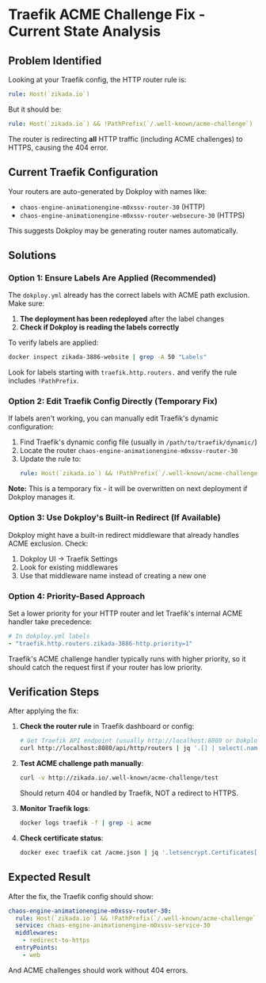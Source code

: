 # Traefik ACME Challenge Fix - Current State Analysis

## Problem Identified

Looking at your Traefik config, the HTTP router rule is:
```yaml
rule: Host(`zikada.io`)
```

But it should be:
```yaml
rule: Host(`zikada.io`) && !PathPrefix(`/.well-known/acme-challenge`)
```

The router is redirecting **all** HTTP traffic (including ACME challenges) to HTTPS, causing the 404 error.

## Current Traefik Configuration

Your routers are auto-generated by Dokploy with names like:
- `chaos-engine-animationengine-m0xssv-router-30` (HTTP)
- `chaos-engine-animationengine-m0xssv-router-websecure-30` (HTTPS)

This suggests Dokploy may be generating router names automatically.

## Solutions

### Option 1: Ensure Labels Are Applied (Recommended)

The `dokploy.yml` already has the correct labels with ACME path exclusion. Make sure:

1. **The deployment has been redeployed** after the label changes
2. **Check if Dokploy is reading the labels correctly**

To verify labels are applied:
```bash
docker inspect zikada-3886-website | grep -A 50 "Labels"
```

Look for labels starting with `traefik.http.routers.` and verify the rule includes `!PathPrefix`.

### Option 2: Edit Traefik Config Directly (Temporary Fix)

If labels aren't working, you can manually edit Traefik's dynamic configuration:

1. Find Traefik's dynamic config file (usually in `/path/to/traefik/dynamic/`)
2. Locate the router `chaos-engine-animationengine-m0xssv-router-30`
3. Update the rule to:
   ```yaml
   rule: Host(`zikada.io`) && !PathPrefix(`/.well-known/acme-challenge`)
   ```

**Note:** This is a temporary fix - it will be overwritten on next deployment if Dokploy manages it.

### Option 3: Use Dokploy's Built-in Redirect (If Available)

Dokploy might have a built-in redirect middleware that already handles ACME exclusion. Check:

1. Dokploy UI → Traefik Settings
2. Look for existing middlewares
3. Use that middleware name instead of creating a new one

### Option 4: Priority-Based Approach

Set a lower priority for your HTTP router and let Traefik's internal ACME handler take precedence:

```yaml
# In dokploy.yml labels
- "traefik.http.routers.zikada-3886-http.priority=1"
```

Traefik's ACME challenge handler typically runs with higher priority, so it should catch the request first if your router has low priority.

## Verification Steps

After applying the fix:

1. **Check the router rule** in Traefik dashboard or config:
   ```bash
   # Get Traefik API endpoint (usually http://localhost:8080 or Dokploy's Traefik port)
   curl http://localhost:8080/api/http/routers | jq '.[] | select(.name | contains("chaos-engine"))'
   ```

2. **Test ACME challenge path manually**:
   ```bash
   curl -v http://zikada.io/.well-known/acme-challenge/test
   ```
   
   Should return 404 or handled by Traefik, NOT a redirect to HTTPS.

3. **Monitor Traefik logs**:
   ```bash
   docker logs traefik -f | grep -i acme
   ```

4. **Check certificate status**:
   ```bash
   docker exec traefik cat /acme.json | jq '.letsencrypt.Certificates[]'
   ```

## Expected Result

After the fix, the Traefik config should show:

```yaml
chaos-engine-animationengine-m0xssv-router-30:
  rule: Host(`zikada.io`) && !PathPrefix(`/.well-known/acme-challenge`)
  service: chaos-engine-animationengine-m0xssv-service-30
  middlewares:
    - redirect-to-https
  entryPoints:
    - web
```

And ACME challenges should work without 404 errors.

